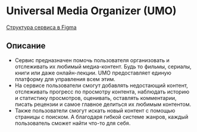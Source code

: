 # Universal Media Organizer (UMO)

[Структура сервиса в Figma](https://www.figma.com/file/nup904QmYhlbg4Aje2v0AM/Untitled?type=design&node-id=0%3A1&mode=design&t=00RI4q4lLIC3gTxb-1)

## Описание
* Сервис предназначен помочь пользователя организовать и отслеживать их любимый медиа-контент. Будь то фильмы, сериалы, книги или даже онлайн-лекции. UMO предоставляет единую платформу для управления всем этим.
* На сервисе пользователи смогут добавлять недостающий контент, отслеживать прогресс по просмотру контента, наблюдать историю и статистику просмотров, оценивать, оставлять комментарии, писать рецензии и самое главное делиться их любимым контентом.
* Также пользователи смогут искать новый контент с помощью страницы с поиском. А благодаря гибкой системе жанров, каждый пользователь сможет найти что-то для себя.
